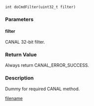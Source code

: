 

```clike
int doCmdFilter(uint32_t filter)
```

### Parameters

#### filter
CANAL 32-bit filter.

### Return Value
Always return CANAL_ERROR_SUCCESS. 

### Description
Dummy for required CANAL method. 




[filename](./bottom_copyright.md ':include')
